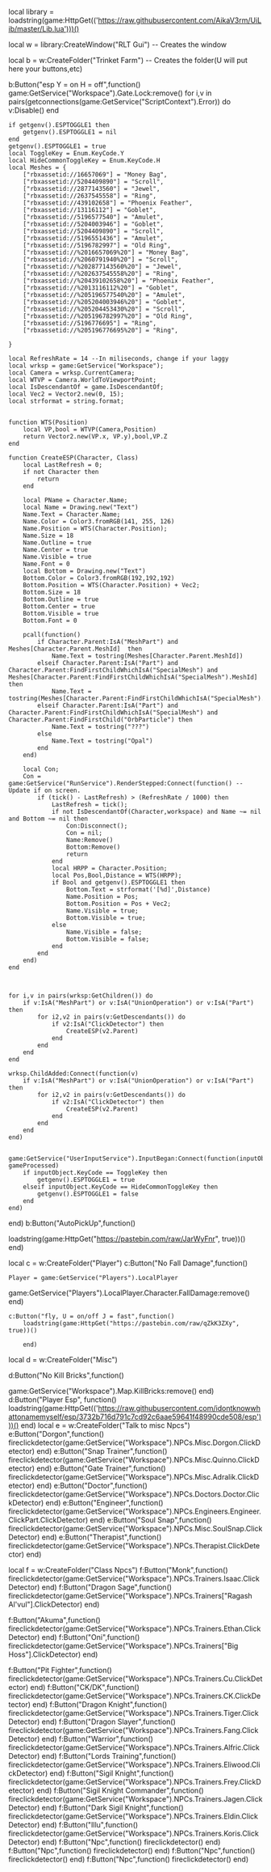
local library = loadstring(game:HttpGet(('https://raw.githubusercontent.com/AikaV3rm/UiLib/master/Lib.lua')))()

local w = library:CreateWindow("RLT Gui") -- Creates the window

local b = w:CreateFolder("Trinket Farm") -- Creates the folder(U will put here your buttons,etc)



b:Button("esp Y = on H = off",function()
   game:GetService("Workspace").Gate.Lock:remove()
    for i,v in pairs(getconnections(game:GetService("ScriptContext").Error)) do 
        v:Disable()
    end
    
    if getgenv().ESPTOGGLE1 then 
        getgenv().ESPTOGGLE1 = nil
    end
    getgenv().ESPTOGGLE1 = true
    local ToggleKey = Enum.KeyCode.Y
    local HideCommonToggleKey = Enum.KeyCode.H
    local Meshes = {
        ["rbxassetid://16657069"] = "Money Bag",
        ["rbxassetid://5204409890"] = "Scroll",
        ["rbxassetid://2877143560"] = "Jewel",
        ["rbxassetid://2637545558"] = "Ring",
        ["rbxassetid://439102658"] = "Phoenix Feather",
        ["rbxassetid://13116112"] = "Goblet",
        ["rbxassetid://5196577540"] = "Amulet",
        ["rbxassetid://5204003946"] = "Goblet",
        ["rbxassetid://5204409890"] = "Scroll",
        ["rbxassetid://5196551436"] = "Amulet",
        ["rbxassetid://5196782997"] = "Old Ring",
        ["rbxassetid://%2016657069%20"] = "Money Bag",
        ["rbxassetid://%2060791940%20"] = "Scroll",
        ["rbxassetid://%202877143560%20"] = "Jewel",
        ["rbxassetid://%202637545558%20"] = "Ring",
        ["rbxassetid://%20439102658%20"] = "Phoenix Feather",
        ["rbxassetid://%2013116112%20"] = "Goblet",
        ["rbxassetid://%205196577540%20"] = "Amulet",
        ["rbxassetid://%205204003946%20"] = "Goblet",
        ["rbxassetid://%205204453430%20"] = "Scroll",
        ["rbxassetid://%205196782997%20"] = "Old Ring",
        ["rbxassetid://5196776695"] = "Ring",
        ["rbxassetid://%205196776695%20"] = "Ring",
    
    }
    
    local RefreshRate = 14 --In miliseconds, change if your laggy
    local wrksp = game:GetService("Workspace");
    local Camera = wrksp.CurrentCamera;
    local WTVP = Camera.WorldToViewportPoint;
    local IsDescendantOf = game.IsDescendantOf;
    local Vec2 = Vector2.new(0, 15);
    local strformat = string.format;
    
    
    function WTS(Position)
        local VP,bool = WTVP(Camera,Position)
        return Vector2.new(VP.x, VP.y),bool,VP.Z
    end
    
    function CreateESP(Character, Class)
        local LastRefresh = 0;
        if not Character then
            return
        end
        
        local PName = Character.Name;
        local Name = Drawing.new("Text")
        Name.Text = Character.Name;
        Name.Color = Color3.fromRGB(141, 255, 126)
        Name.Position = WTS(Character.Position);
        Name.Size = 18
        Name.Outline = true
        Name.Center = true
        Name.Visible = true
        Name.Font = 0
        local Bottom = Drawing.new("Text")
        Bottom.Color = Color3.fromRGB(192,192,192)
        Bottom.Position = WTS(Character.Position) + Vec2;
        Bottom.Size = 18
        Bottom.Outline = true
        Bottom.Center = true
        Bottom.Visible = true
        Bottom.Font = 0
        
        pcall(function()
            if Character.Parent:IsA("MeshPart") and Meshes[Character.Parent.MeshId]  then 
                Name.Text = tostring(Meshes[Character.Parent.MeshId]) 
            elseif Character.Parent:IsA("Part") and Character.Parent:FindFirstChildWhichIsA("SpecialMesh") and Meshes[Character.Parent:FindFirstChildWhichIsA("SpecialMesh").MeshId] then
                Name.Text = tostring(Meshes[Character.Parent:FindFirstChildWhichIsA("SpecialMesh").MeshId])
            elseif Character.Parent:IsA("Part") and Character.Parent:FindFirstChildWhichIsA("SpecialMesh") and Character.Parent:FindFirstChild("OrbParticle") then
                Name.Text = tostring("???")
            else
                Name.Text = tostring("Opal")
            end
        end)
    
        local Con;
        Con = game:GetService("RunService").RenderStepped:Connect(function() --Update if on screen.
            if (tick() - LastRefresh) > (RefreshRate / 1000) then
                LastRefresh = tick();
                if not IsDescendantOf(Character,workspace) and Name ~= nil and Bottom ~= nil then
                    Con:Disconnect();
                    Con = nil; 
                    Name:Remove()
                    Bottom:Remove()
                    return 
                end
                local HRPP = Character.Position;
                local Pos,Bool,Distance = WTS(HRPP);
                if Bool and getgenv().ESPTOGGLE1 then
                    Bottom.Text = strformat('[%d]',Distance)
                    Name.Position = Pos;
                    Bottom.Position = Pos + Vec2;
                    Name.Visible = true;
                    Bottom.Visible = true;
                else
                    Name.Visible = false;
                    Bottom.Visible = false;
                end
            end
        end)
    end

    
    
    for i,v in pairs(wrksp:GetChildren()) do 
        if v:IsA("MeshPart") or v:IsA("UnionOperation") or v:IsA("Part") then 
            for i2,v2 in pairs(v:GetDescendants()) do 
                if v2:IsA("ClickDetector") then 
                    CreateESP(v2.Parent)
                end
            end
        end
    end
    
    wrksp.ChildAdded:Connect(function(v)
        if v:IsA("MeshPart") or v:IsA("UnionOperation") or v:IsA("Part") then 
            for i2,v2 in pairs(v:GetDescendants()) do 
                if v2:IsA("ClickDetector") then 
                    CreateESP(v2.Parent)
                end
            end
        end
    end)


    game:GetService("UserInputService").InputBegan:Connect(function(inputObject, gameProcessed)
        if inputObject.KeyCode == ToggleKey then
            getgenv().ESPTOGGLE1 = true
        elseif inputObject.KeyCode == HideCommonToggleKey then
            getgenv().ESPTOGGLE1 = false
        end
    end)
end)
    b:Button("AutoPickUp",function()
    
loadstring(game:HttpGet("https://pastebin.com/raw/JarWyFnr", true))()
end)

    
    

local c = w:CreateFolder("Player")
c:Button("No Fall Damage",function()
    
    Player = game:GetService("Players").LocalPlayer 
game:GetService("Players").LocalPlayer.Character.FallDamage:remove()
end)

    c:Button("fly, U = on/off J = fast",function()
        loadstring(game:HttpGet("https://pastebin.com/raw/qZkK3ZXy", true))()

        end)
local d = w:CreateFolder("Misc")

d:Button("No Kill Bricks",function()
    
game:GetService("Workspace").Map.KillBricks:remove()
end)
d:Button("Player Esp", function()
loadstring(game:HttpGet(('https://raw.githubusercontent.com/idontknowwhattonamemyself/esp/3732b716d791c7cd92c6aae59641f48990cde508/esp')))()
    end)
local e = w:CreateFolder("Talk to misc Npcs")
e:Button("Dorgon",function()
fireclickdetector(game:GetService("Workspace").NPCs.Misc.Dorgon.ClickDetector)
end)
e:Button("Snap Trainer",function()
fireclickdetector(game:GetService("Workspace").NPCs.Misc.Quinno.ClickDetector)
end)
e:Button("Gate Trainer",function()
fireclickdetector(game:GetService("Workspace").NPCs.Misc.Adralik.ClickDetector)
end)
e:Button("Doctor",function()
fireclickdetector(game:GetService("Workspace").NPCs.Doctors.Doctor.ClickDetector)
end)
e:Button("Engineer",function()
fireclickdetector(game:GetService("Workspace").NPCs.Engineers.Engineer.ClickPart.ClickDetector)
end)
e:Button("Soul Snap",function()
fireclickdetector(game:GetService("Workspace").NPCs.Misc.SoulSnap.ClickDetector)
end)
e:Button("Therapist",function()
fireclickdetector(game:GetService("Workspace").NPCs.Therapist.ClickDetector)
end)

local f = w:CreateFolder("Class Npcs")
f:Button("Monk",function()
fireclickdetector(game:GetService("Workspace").NPCs.Trainers.Isaac.ClickDetector)
end)
f:Button("Dragon Sage",function()
fireclickdetector(game:GetService("Workspace").NPCs.Trainers["Ragash Al'vul"].ClickDetector)
end)

f:Button("Akuma",function()
fireclickdetector(game:GetService("Workspace").NPCs.Trainers.Ethan.ClickDetector)
end)
f:Button("Oni",function()
fireclickdetector(game:GetService("Workspace").NPCs.Trainers["Big Hoss"].ClickDetector)
end)

f:Button("Pit Fighter",function()
fireclickdetector(game:GetService("Workspace").NPCs.Trainers.Cu.ClickDetector)
end)
f:Button("CK/DK",function()
fireclickdetector(game:GetService("Workspace").NPCs.Trainers.CK.ClickDetector)
end)
f:Button("Dragon Knight",function()
fireclickdetector(game:GetService("Workspace").NPCs.Trainers.Tiger.ClickDetector)
end)
f:Button("Dragon Slayer",function()
fireclickdetector(game:GetService("Workspace").NPCs.Trainers.Fang.ClickDetector)
end)
f:Button("Warrior",function()
fireclickdetector(game:GetService("Workspace").NPCs.Trainers.Alfric.ClickDetector)
end)
f:Button("Lords Training",function()
fireclickdetector(game:GetService("Workspace").NPCs.Trainers.Eliwood.ClickDetector)
end)
f:Button("Sigil Knight",function()
fireclickdetector(game:GetService("Workspace").NPCs.Trainers.Frey.ClickDetector)
end)
f:Button("Sigil Knight Commander",function()
fireclickdetector(game:GetService("Workspace").NPCs.Trainers.Jagen.ClickDetector)
end)
f:Button("Dark Sigil Knight",function()
fireclickdetector(game:GetService("Workspace").NPCs.Trainers.Eldin.ClickDetector)
end)
f:Button("Illu",function()
fireclickdetector(game:GetService("Workspace").NPCs.Trainers.Koris.ClickDetector)
end)
f:Button("Npc",function()
fireclickdetector()
end)
f:Button("Npc",function()
fireclickdetector()
end)
f:Button("Npc",function()
fireclickdetector()
end)
f:Button("Npc",function()
fireclickdetector()
end)



